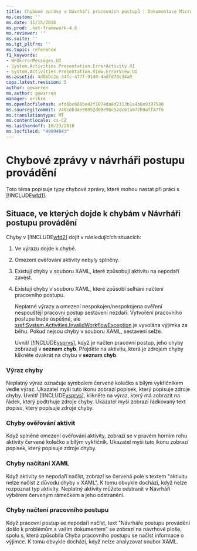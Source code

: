 ```yaml
---
title: Chybové zprávy v Návrháři pracovních postupů | Dokumentace Microsoftu
ms.custom: ''
ms.date: 11/15/2016
ms.prod: .net-framework-4.6
ms.reviewer: ''
ms.suite: ''
ms.tgt_pltfrm: ''
ms.topic: reference
f1_keywords:
- WFDErrorMessages.UI
- System.Activities.Presentation.ErrorActivity.UI
- System.Activities.Presentation.View.ErrorView.UI
ms.assetid: 4d8bbc2e-34fc-477f-9140-4adfd70c34a0
caps.latest.revision: 5
author: gewarren
ms.author: gewarren
manager: erikre
ms.openlocfilehash: efd6bc680be42f1074da8d2313b1a4b8e9307580
ms.sourcegitcommit: 240c8b34e80952d00e90c52dcb1a077b9aff47f6
ms.translationtype: MT
ms.contentlocale: cs-CZ
ms.lasthandoff: 10/23/2018
ms.locfileid: "49894843"
---
```

# <a name="error-messages-in-workflow-designer"></a>Chybové zprávy v návrháři postupu provádění
Toto téma popisuje typy chybové zprávy, které mohou nastat při práci s [!INCLUDE[wfd1](../includes/wfd1-md.md)].  
  
## <a name="situations-in-which-errors-in-the-workflow-designer-occur"></a>Situace, ve kterých dojde k chybám v Návrháři postupu provádění  
 Chyby v [!INCLUDE[wfd2](../includes/wfd2-md.md)] dojít v následujících situacích:  
  
1. Ve výrazu dojde k chybě.  
  
2. Omezení ověřování aktivity nebyly splněny.  
  
3. Existují chyby v souboru XAML, které způsobují aktivitu na nepodaří zavést.  
  
4. Existují chyby v souboru XAML, které způsobí selhání načtení pracovního postupu.  
  
   Neplatné výrazy a omezení nespokojen/nespokojena ověření nespouštějí pracovní postup sestavení nezdaří. Vytvoření pracovního postupu bude úspěšné, ale <xref:System.Activities.InvalidWorkflowException> je vyvolána výjimka za běhu. Pokud nejsou chyby v souboru XAML, sestavení selže.  
  
   Uvnitř [!INCLUDE[vsprvs](../includes/vsprvs-md.md)], když je načten pracovní postup, jeho chyby zobrazují v **seznam chyb**. Přejděte na aktivitu, která je zdrojem chyby klikněte dvakrát na chybu v **seznam chyb**.  
  
### <a name="expression-errors"></a>Výraz chyby  
 Neplatný výraz označuje symbolem červené kolečko s bílým vykřičníkem vedle výraz. Ukazatel myši tuto ikonu zobrazí popisek, který popisuje zdroje chyby. Uvnitř [!INCLUDE[vsprvs](../includes/vsprvs-md.md)], klikněte na výraz, který má zobrazit na řádek, který podtrhuje zdroje chyby. Ukazatel myši zobrazí řádkovaný text popisu, který popisuje zdroje chyby.  
  
### <a name="activity-validation-errors"></a>Chyby ověřování aktivit  
 Když splněné omezení ověřování aktivity, zobrazí se v pravém horním rohu aktivity červené kolečko s bílým vykřičník. Ukazatel myši tuto ikonu zobrazí popisek, který popisuje zdroje chyby.  
  
### <a name="xaml-load-errors"></a>Chyby načítání XAML  
 Když aktivity se nepodaří načíst, zobrazí se červená pole s textem "aktivitu nelze načíst z důvodu chyby v XAML". K tomu obvykle dochází, když nelze rozpoznat typ aktivity. Neplatný aktivity můžete odstranit v Návrháři výběrem červeným rámečkem a jeho odstranění.  
  
### <a name="workflow-load-errors"></a>Chyby načtení pracovního postupu  
 Když pracovní postup se nepodaří načíst, text "Návrháře postupu provádění došlo k problémům s vaším dokumentem" se zobrazí na návrhové ploše, spolu s, která způsobila Chyba pracovního postupu se načíst informace o výjimce. K tomu obvykle dochází, když nelze analyzovat soubor XAML.